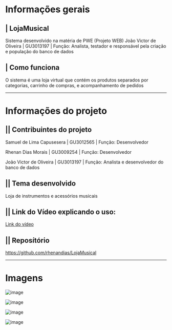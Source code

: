 # Informações gerais

## | LojaMusical

Sistema desenvolvido na matéria de PWE (Projeto WEB)
João Victor de Oliveira | GU3013197 | Função: Analista, testador e responsável pela criação e população do banco de dados

## | Como funciona

O sistema é uma loja virtual que contém os produtos separados por categorias, carrinho de compras, e acompanhamento de pedidos

---
# Informações do projeto


## || Contribuintes do projeto

Samuel de Lima Capusesera | GU3012565 | Função: Desenvolvedor

Rhenan Dias Morais | GU3009254 | Função: Desenvolvedor

João Victor de Oliveira | GU3013197 | Função: Analista e desenvolvedor do banco de dados

## || Tema desenvolvido

Loja de instrumentos e acessórios musicais

## || Link do Vídeo explicando o uso:

[Link do vídeo](https://example.com/my-link "link title")

## || Reposítório

 https://github.com/rhenandias/LojaMusical
 
---
# Imagens

![image](https://i.postimg.cc/xCQQr3gR/tela-inicial.png)

![image](https://i.postimg.cc/q70D4DVz/produto-detalhes.png)

![image](https://i.postimg.cc/sgBs5Xvp/carrinho-compras.png)

![image](https://i.postimg.cc/HsqPPs60/login.png)